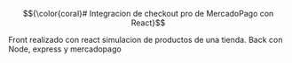 $${\color{coral}# Integracion de checkout pro de MercadoPago con React}$$

Front realizado con react simulacion de productos de una tienda.
Back con Node, express y mercadopago
